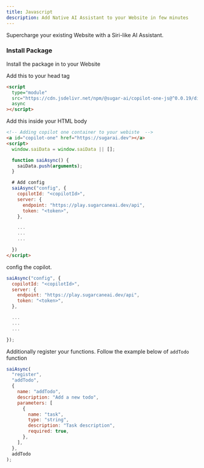 ```yaml
---
title: Javascript
description: Add Native AI Assistant to your Website in few minutes
---
```


Supercharge your existing Website with a Siri-like AI Assistant.

### Install Package

Install the package in to your Website

Add this to your head tag

```html
<script
  type="module"
  src="https://cdn.jsdelivr.net/npm/@sugar-ai/copilot-one-js@^0.0.19/dist/js/copilot-one.min.js"
  async
></script>
```

Add this inside your HTML body

```html
<!-- Adding copilot one container to your webiste  -->
<a id="copilot-one" href="https://sugarai.dev"></a>
<script>
  window.saiData = window.saiData || [];

  function saiAsync() {
    saiData.push(arguments);
  }

  # Add config
  saiAsync("config", {
    copilotId: "<copilotId>",
    server: {
      endpoint: "https://play.sugarcaneai.dev/api",
      token: "<token>",
    },

    ...
    ...
    ...

  })
</script>
```

config the copilot.

```js
saiAsync("config", {
  copilotId: "<copilotId>",
  server: {
    endpoint: "https://play.sugarcaneai.dev/api",
    token: "<token>",
  },

  ...
  ...
  ...

});
```

Additionally register your functions. Follow the example below of `addTodo` function

```js
saiAsync(
  "register",
  "addTodo",
  {
    name: "addTodo",
    description: "Add a new todo",
    parameters: [
      {
        name: "task",
        type: "string",
        description: "Task description",
        required: true,
      },
    ],
  },
  addTodo
);
```
